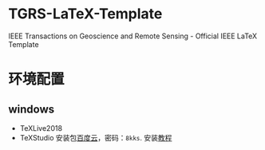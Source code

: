 # TGRS-LaTeX-Template
IEEE Transactions on Geoscience and Remote Sensing - Official IEEE LaTeX Template

# 环境配置
## windows
+ TeXLive2018
+ TeXStudio
安装包[百度云](https://pan.baidu.com/s/1LUTlXs5nhjI8Fvx5vbbylg)，密码：`8kks`.
安装[教程](https://blog.csdn.net/lvshu_yuan/article/details/80468425)
